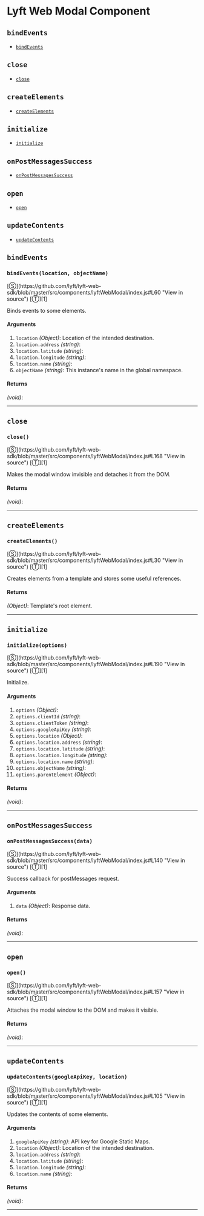 # Lyft Web Modal Component

<!-- div class="toc-container" -->

<!-- div -->

## `bindEvents`
* <a href="#bindeventslocation-objectname">`bindEvents`</a>

<!-- /div -->

<!-- div -->

## `close`
* <a href="#close">`close`</a>

<!-- /div -->

<!-- div -->

## `createElements`
* <a href="#createelements">`createElements`</a>

<!-- /div -->

<!-- div -->

## `initialize`
* <a href="#initializeoptions">`initialize`</a>

<!-- /div -->

<!-- div -->

## `onPostMessagesSuccess`
* <a href="#onpostmessagessuccessdata">`onPostMessagesSuccess`</a>

<!-- /div -->

<!-- div -->

## `open`
* <a href="#open">`open`</a>

<!-- /div -->

<!-- div -->

## `updateContents`
* <a href="#updatecontentsgoogleapikey-location">`updateContents`</a>

<!-- /div -->

<!-- /div -->

<!-- div class="doc-container" -->

<!-- div -->

## `bindEvents`

<!-- div -->

<h3 id="bindeventslocation-objectname"><code>bindEvents(location, objectName)</code></h3>
[&#x24C8;](https://github.com/lyft/lyft-web-sdk/blob/master/src/components/lyftWebModal/index.js#L60 "View in source") [&#x24C9;][1]

Binds events to some elements.

#### Arguments
1. `location` *(Object)*: Location of the intended destination.
2. `location.address` *(string)*:
3. `location.latitude` *(string)*:
4. `location.longitude` *(string)*:
5. `location.name` *(string)*:
6. `objectName` *(string)*: This instance's name in the global namespace.

#### Returns
*(void)*:

---

<!-- /div -->

<!-- /div -->

<!-- div -->

## `close`

<!-- div -->

<h3 id="close"><code>close()</code></h3>
[&#x24C8;](https://github.com/lyft/lyft-web-sdk/blob/master/src/components/lyftWebModal/index.js#L168 "View in source") [&#x24C9;][1]

Makes the modal window invisible and detaches it from the DOM.

#### Returns
*(void)*:

---

<!-- /div -->

<!-- /div -->

<!-- div -->

## `createElements`

<!-- div -->

<h3 id="createelements"><code>createElements()</code></h3>
[&#x24C8;](https://github.com/lyft/lyft-web-sdk/blob/master/src/components/lyftWebModal/index.js#L30 "View in source") [&#x24C9;][1]

Creates elements from a template and stores some useful references.

#### Returns
*(Object)*: Template's root element.

---

<!-- /div -->

<!-- /div -->

<!-- div -->

## `initialize`

<!-- div -->

<h3 id="initializeoptions"><code>initialize(options)</code></h3>
[&#x24C8;](https://github.com/lyft/lyft-web-sdk/blob/master/src/components/lyftWebModal/index.js#L190 "View in source") [&#x24C9;][1]

Initialize.

#### Arguments
1. `options` *(Object)*:
2. `options.clientId` *(string)*:
3. `options.clientToken` *(string)*:
4. `options.googleApiKey` *(string)*:
5. `options.location` *(Object)*:
6. `options.location.address` *(string)*:
7. `options.location.latitude` *(string)*:
8. `options.location.longitude` *(string)*:
9. `options.location.name` *(string)*:
10. `options.objectName` *(string)*:
11. `options.parentElement` *(Object)*:

#### Returns
*(void)*:

---

<!-- /div -->

<!-- /div -->

<!-- div -->

## `onPostMessagesSuccess`

<!-- div -->

<h3 id="onpostmessagessuccessdata"><code>onPostMessagesSuccess(data)</code></h3>
[&#x24C8;](https://github.com/lyft/lyft-web-sdk/blob/master/src/components/lyftWebModal/index.js#L140 "View in source") [&#x24C9;][1]

Success callback for postMessages request.

#### Arguments
1. `data` *(Object)*: Response data.

#### Returns
*(void)*:

---

<!-- /div -->

<!-- /div -->

<!-- div -->

## `open`

<!-- div -->

<h3 id="open"><code>open()</code></h3>
[&#x24C8;](https://github.com/lyft/lyft-web-sdk/blob/master/src/components/lyftWebModal/index.js#L157 "View in source") [&#x24C9;][1]

Attaches the modal window to the DOM and makes it visible.

#### Returns
*(void)*:

---

<!-- /div -->

<!-- /div -->

<!-- div -->

## `updateContents`

<!-- div -->

<h3 id="updatecontentsgoogleapikey-location"><code>updateContents(googleApiKey, location)</code></h3>
[&#x24C8;](https://github.com/lyft/lyft-web-sdk/blob/master/src/components/lyftWebModal/index.js#L105 "View in source") [&#x24C9;][1]

Updates the contents of some elements.

#### Arguments
1. `googleApiKey` *(string)*: API key for Google Static Maps.
2. `location` *(Object)*: Location of the intended destination.
3. `location.address` *(string)*:
4. `location.latitude` *(string)*:
5. `location.longitude` *(string)*:
6. `location.name` *(string)*:

#### Returns
*(void)*:

---

<!-- /div -->

<!-- /div -->

<!-- /div -->

 [1]: #bindevents "Jump back to the TOC."
